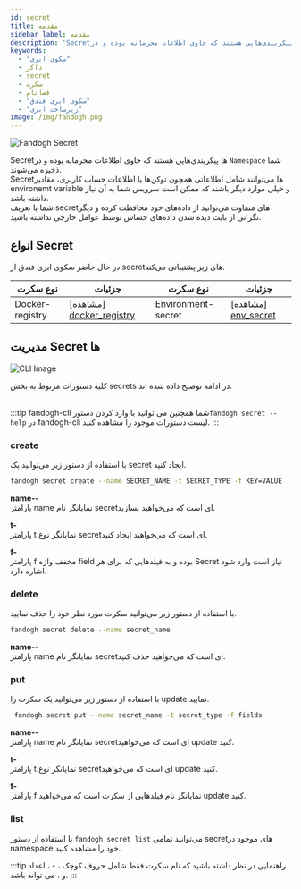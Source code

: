 ```yaml
---
id: secret
title: مقدمه
sidebar_label: مقدمه
description: 'Secretها پیکربندی‌هایی هستند که حاوی اطلاعات محرمانه‌ بوده و در Namespace شما ذخیره می‌شوند..'
keywords:
  - "سکوی ابری"
  - داکر
  - secret
  - سکرت
  - فضانام
  - "سکوی ابری فندق"
  - "زیرساخت ابری"
image: /img/fandogh.png
---
```


![Fandogh Secret](/img/docs/secret.svg "Fandogh Secret")

Secretها پیکربندی‌هایی هستند که حاوی اطلاعات محرمانه‌ بوده و در `Namespace` شما ذخیره می‌شوند.<br/>
Secret‌ها می‌توانند شامل اطلاعاتی همچون توکن‌ها یا اطلاعات حساب کاربری، مقادیر environemt variable و خیلی موارد دیگر باشند که ممکن است سرویس شما به آن نیاز داشته باشد.<br/>
شما با تعریف secret‌های متفاوت می‌توانید از داده‌های خود محافظت کرده و دیگر نگرانی از بابت دیده شدن داده‌های حساس توسط عوامل خارجی نداشته باشید.

## انواع Secret

در حال حاضر سکوی ابری فندق از secret‌های زیر پشتیبانی ‌می‌کند.

|نوع سکرت|جزئیات|نوع سکرت|جزئیات|
|---	|---  |---	|---  |
| Docker-registry |[مشاهده] [docker_registry] | Environment-secret |[مشاهده] [env_secret] |

##  مدیریت Secret ها

![ CLI Image](/img/docs/cli_image.svg "CLI Image")

کلیه دستورات مربوط به بخش secrets در ادامه توضیح داده شده اند.<br/><br/>

:::tip fandogh-cli شما همچنین می توانید با وارد کردن دستور`fandogh secret --help` در fandogh-cli لیست دستورات موجود را مشاهده کنید.
:::

###  create

با استفاده از دستور زیر می‌توانید یک secret ایجاد کنید.

```bash
fandogh secret create --name SECRET_NAME -t SECRET_TYPE -f KEY=VALUE .. -f KEY=VALUE
```

**name--**<br/>
پارامتر name نمایانگر نام secretای است که می‌خواهید بسازید.

**t-**<br/>
پارامتر t نمایانگر نوع secretای است که می‌خواهید ایجاد کنید.

**f-**<br/>
پارامتر f مخفف واژه field بوده و به فیلدهایی که برای هر Secret نیاز است وارد شود اشاره دارد.

###  delete

با استفاده از دستور زیر می‌توانید سکرت مورد نظر خود را حذف نمایید.

```bash
fandogh secret delete --name secret_name
```

**name--**<br/>
پارامتر name نمایانگر نام secretای است که می‌خواهید حذف کنید.

###  put

با استفاده از دستور زیر می‌توانید یک سکرت را update نمایید.

```bash
 fandogh secret put --name secret_name -t secret_type -f fields
```

**name--**<br/>
پارامتر name نمایانگر نام secretای است که می‌خواهید update کنید.

**t-**<br/>
پارامتر t نمایانگر نوع secretای است که می‌خواهید update کنید.

**f-**<br/>
پارامتر f نمایانگر نام فیلدهایی از سکرت است که می‌خواهید update کنید.

###  list

با استفاده از دستور `fandogh secret list` می‌توانید تمامی secretهای موجود در namespace خود را مشاهده کنید.

:::tip راهنمایی
در نظر داشته باشید که نام سکرت فقط شامل حروف کوچک ، - ، اعداد و . می تواند باشد.
:::

[docker_registry]: /docs/secrets/docker-registry-secret
[env_secret]: /docs/secrets/environment-secret-secret